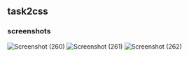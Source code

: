 ## task2css
### screenshots

![Screenshot (260)](https://user-images.githubusercontent.com/64964968/86592894-e3c9ef00-bfb1-11ea-926b-81010db0f4f7.png)
![Screenshot (261)](https://user-images.githubusercontent.com/64964968/86592902-e62c4900-bfb1-11ea-9355-212a227e8e84.png)
![Screenshot (262)](https://user-images.githubusercontent.com/64964968/86592908-e9273980-bfb1-11ea-95ac-f83181c5a598.png)
